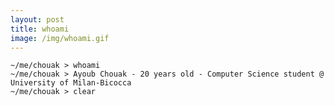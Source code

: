 ```yaml
---
layout: post
title: whoami
image: /img/whoami.gif
---
```


`~/me/chouak > whoami`  
`~/me/chouak > Ayoub Chouak - 20 years old - Computer Science student @ University of Milan-Bicocca`  
`~/me/chouak > clear`  
